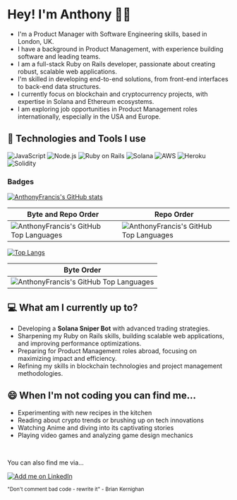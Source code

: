 <!--
**AnthonyFrancis/AnthonyFrancis** is a ✨ _special_ ✨ repository because its `README.md` (this file) appears on your GitHub profile. -->

<!-- [![Social banner for AnthonyFrancis](./github_header.svg)](www.AnthonyFrancis.dev) -->

# Hey! I'm Anthony 👋🏽

- I'm a Product Manager with Software Engineering skills, based in London, UK.
- I have a background in Product Management, with experience building software and leading teams.
- I am a full-stack Ruby on Rails developer, passionate about creating robust, scalable web applications.
- I'm skilled in developing end-to-end solutions, from front-end interfaces to back-end data structures.
- I currently focus on blockchain and cryptocurrency projects, with expertise in Solana and Ethereum ecosystems.
- I am exploring job opportunities in Product Management roles internationally, especially in the USA and Europe.

## 🔨 Technologies and Tools I use

![JavaScript](https://img.shields.io/badge/-JavaScript-000?&logo=JavaScript)
![Node.js](https://img.shields.io/badge/-Node.js-000?&logo=node.js)
![Ruby on Rails](https://img.shields.io/badge/-Ruby_on_Rails-000?&logo=Ruby-on-Rails)
![Solana](https://img.shields.io/badge/-Solana-000?&logo=Solana)
![AWS](https://img.shields.io/badge/-AWS-000?&logo=Amazon-AWS)
![Heroku](https://img.shields.io/badge/-Heroku-000?&logo=Heroku)
![Solidity](https://img.shields.io/badge/-Solidity-000?&logo=Solidity)

### Badges

<a href="http://www.github.com/AnthonyFrancis"><img src="https://github-readme-stats.vercel.app/api?username=AnthonyFrancis&show_icons=true&hide=&count_private=true&title_color=0891b2&text_color=ffffff&icon_color=0891b2&bg_color=1c1917&hide_border=true&show=reviews&rank_icon=github" alt="AnthonyFrancis's GitHub stats" /></a>

| Byte and Repo Order | Repo Order |
| ----- | ----- |
| <img src="https://github-readme-stats.vercel.app/api/top-langs/?username=AnthonyFrancis&size_weight=0.5&count_weight=0.5&layout=compact&title_color=0891b2&text_color=ffffff&icon_color=0891b2&bg_color=1c1917&hide_border=true&langs_count=6&hide=html,css,javascript" alt="AnthonyFrancis's GitHub Top Languages"/> | <img src="https://github-readme-stats.vercel.app/api/top-langs/?username=AnthonyFrancis&size_weight=0&count_weight=1&layout=compact&title_color=0891b2&text_color=ffffff&icon_color=0891b2&bg_color=1c1917&hide_border=true&langs_count=6&hide=html,css,javascript" alt="AnthonyFrancis's GitHub Top Languages"/> |

[![Top Langs](https://github-readme-stats.vercel.app/api/top-langs/?username=anuraghazra&layout=donut-vertical&bg_color=1c1917)](https://github.com/anuraghazra/github-readme-stats)

| Byte Order |
| ----- |
| <img src="https://github-readme-stats.vercel.app/api/top-langs/?username=AnthonyFrancis&size_weight=1&count_weight=0&layout=compact&title_color=0891b2&text_color=ffffff&icon_color=0891b2&bg_color=1c1917&hide_border=true&langs_count=6&hide=html,css,javascript" alt="AnthonyFrancis's GitHub Top Languages"/> |

## 💻 What am I currently up to?

- Developing a **Solana Sniper Bot** with advanced trading strategies.
- Sharpening my Ruby on Rails skills, building scalable web applications, and improving performance optimizations.
- Preparing for Product Management roles abroad, focusing on maximizing impact and efficiency.
- Refining my skills in blockchain technologies and project management methodologies.

## 😄 When I'm not coding you can find me...

- Experimenting with new recipes in the kitchen
- Reading about crypto trends or brushing up on tech innovations
- Watching Anime and diving into its captivating stories
- Playing video games and analyzing game design mechanics

<br>

You can also find me via...

[![Add me on LinkedIn](https://img.shields.io/badge/-LinkedIn-000?&logo=LinkedIn)](https://www.linkedin.com/in/anthonynfrancis/)

<sub>"Don't comment bad code - rewrite it" - Brian Kernighan</sub>
